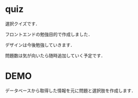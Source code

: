 # quiz
選択クイズです．

フロントエンドの勉強目的で作成しました．

デザインは今後勉強していきます．

問題数は気が向いたら随時追加していく予定です．

# DEMO
データベースから取得した情報を元に問題と選択肢を作成します．
